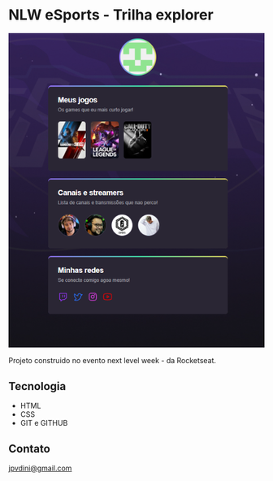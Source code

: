 # NLW eSports - Trilha explorer

![preview](assets/Captura%20de%20tela%20Rocketseat.png)

Projeto construido no evento next level week - da Rocketseat.

## Tecnologia 
- HTML
- CSS
- GIT e GITHUB

## Contato 

jpvdini@gmail.com
